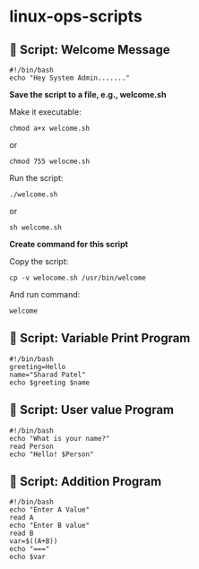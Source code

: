 # linux-ops-scripts

## 🚀 Script: Welcome Message

```
#!/bin/bash
echo "Hey System Admin......."
```
**Save the script to a file, e.g., welcome.sh**

Make it executable:
```
chmod a+x welcome.sh
```
or
```
chmod 755 welocme.sh
```

Run the script:
```
./welcome.sh
```
or
```
sh welcome.sh
```

**Create command for this script**

Copy the script:
```
cp -v welocome.sh /usr/bin/welcome
```
And run command:
```
welcome
```
##
## 🚀 Script: Variable Print Program

```
#!/bin/bash
greeting=Hello
name="Sharad Patel"
echo $greeting $name
```
##
## 🚀 Script: User value Program

```
#!/bin/bash
echo "What is your name?"
read Person
echo "Hello! $Person"
```
##
## 🚀 Script: Addition Program

```
#!/bin/bash
echo "Enter A Value"
read A
echo "Enter B value"
read B
var=$((A+B))
echo "==="
echo $var
```
##












